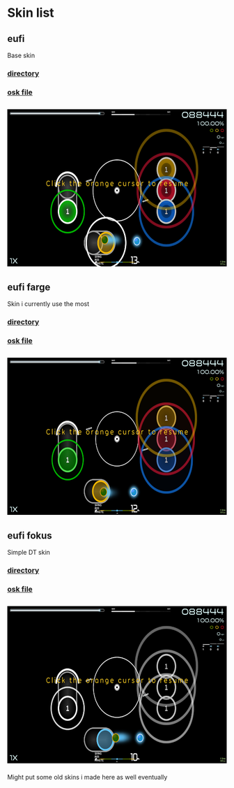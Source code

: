 # Skin list

## eufi
Base skin<br>
### [directory](skins/eufi)
### [osk file](skins/eufi.osk)
<img src="skins/eufi.png" width="640" height="360"><br>
---
## eufi farge
Skin i currently use the most<br>
### [directory](skins/eufi%20farge)
### [osk file](skins/eufi%20farge.osk)
<img src="skins/eufi%20farge.png" width="640" height="360"><br>
---
## eufi fokus
Simple DT skin<br>
### [directory](skins/eufi%20fokus)
### [osk file](skins/eufi%20fokus.osk)
<img src="skins/eufi%20fokus.png" width="640" height="360"><br>
---
Might put some old skins i made here as well eventually
